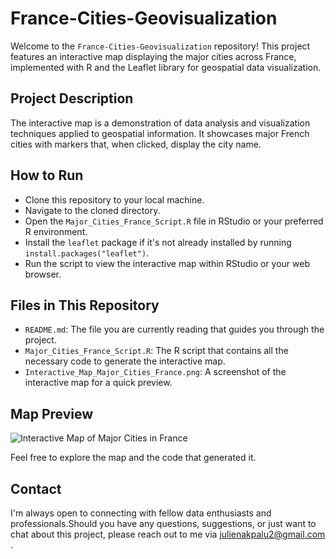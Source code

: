 # France-Cities-Geovisualization

Welcome to the `France-Cities-Geovisualization` repository! This project features an interactive map displaying the major cities across France, implemented with R and the Leaflet library for geospatial data visualization.

## Project Description

The interactive map is a demonstration of data analysis and visualization techniques applied to geospatial information. It showcases major French cities with markers that, when clicked, display the city name.

## How to Run

- Clone this repository to your local machine.
- Navigate to the cloned directory.
- Open the `Major_Cities_France_Script.R` file in RStudio or your preferred R environment.
- Install the `leaflet` package if it's not already installed by running `install.packages("leaflet")`.
- Run the script to view the interactive map within RStudio or your web browser.

## Files in This Repository

- `README.md`: The file you are currently reading that guides you through the project.
- `Major_Cities_France_Script.R`: The R script that contains all the necessary code to generate the interactive map.
- `Interactive_Map_Major_Cities_France.png`: A screenshot of the interactive map for a quick preview.

## Map Preview

![Interactive Map of Major Cities in France](https://github.com/JulienAkpalu/France-Cities-Geovisualization/assets/152445561/206de183-8f1c-4423-9e6c-8f4531bd6ff8)

Feel free to explore the map and the code that generated it.

## Contact

I'm always open to connecting with fellow data enthusiasts and professionals.Should you have any questions, suggestions, or just want to chat about this project, please reach out to me via julienakpalu2@gmail.com .


